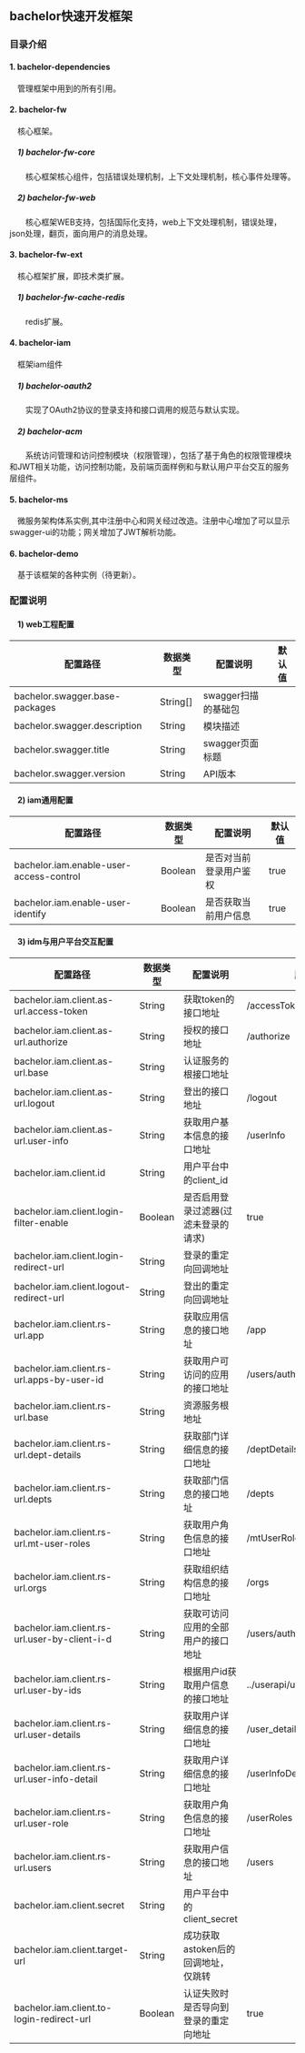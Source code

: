 ## bachelor快速开发框架

### 目录介绍

#### 1. bachelor-dependencies
&emsp;管理框架中用到的所有引用。

#### 2. bachelor-fw
&emsp;核心框架。

##### &emsp;1) bachelor-fw-core
&emsp;&emsp;核心框架核心组件，包括错误处理机制，上下文处理机制，核心事件处理等。

##### &emsp;2) bachelor-fw-web
&emsp;&emsp;核心框架WEB支持，包括国际化支持，web上下文处理机制，错误处理，json处理，翻页，面向用户的消息处理。

#### 3. bachelor-fw-ext
&emsp;核心框架扩展，即技术类扩展。

##### &emsp;1) bachelor-fw-cache-redis
&emsp;&emsp;redis扩展。

#### 4. bachelor-iam
&emsp;框架iam组件

##### &emsp;1) bachelor-oauth2
&emsp;&emsp;实现了OAuth2协议的登录支持和接口调用的规范与默认实现。

##### &emsp;2) bachelor-acm
&emsp;&emsp;系统访问管理和访问控制模块（权限管理），包括了基于角色的权限管理模块和JWT相关功能，访问控制功能，及前端页面样例和与默认用户平台交互的服务层组件。

#### 5. bachelor-ms
&emsp;微服务架构体系实例,其中注册中心和网关经过改造。注册中心增加了可以显示swagger-ui的功能；网关增加了JWT解析功能。

#### 6. bachelor-demo
&emsp;基于该框架的各种实例（待更新）。

### 配置说明

#### &emsp;1) web工程配置
| 配置路径 | 数据类型 | 配置说明 | 默认值 |
| --- | --- | --- | --- |
| bachelor.swagger.base-packages | String[] | swagger扫描的基础包 |  |
| bachelor.swagger.description | String | 模块描述 |  |
| bachelor.swagger.title | String | swagger页面标题 |  |
| bachelor.swagger.version | String | API版本 |  |

#### &emsp;2) iam通用配置
| 配置路径 | 数据类型 | 配置说明 | 默认值 |
| --- | --- | --- | --- |
| bachelor.iam.enable-user-access-control | Boolean | 是否对当前登录用户鉴权 | true |
| bachelor.iam.enable-user-identify | Boolean | 是否获取当前用户信息 | true |

#### &emsp;3) idm与用户平台交互配置
| 配置路径 | 数据类型 | 配置说明 | 默认值 |
| --- | --- | --- | --- |
| bachelor.iam.client.as-url.access-token | String | 获取token的接口地址 | /accessToken |
| bachelor.iam.client.as-url.authorize | String | 授权的接口地址 | /authorize |
| bachelor.iam.client.as-url.base | String | 认证服务的根接口地址 |  |
| bachelor.iam.client.as-url.logout | String | 登出的接口地址 | /logout |
| bachelor.iam.client.as-url.user-info | String | 获取用户基本信息的接口地址 | /userInfo |
| bachelor.iam.client.id | String | 用户平台中的client_id |  |
| bachelor.iam.client.login-filter-enable | Boolean | 是否启用登录过滤器(过滤未登录的请求) | true |
| bachelor.iam.client.login-redirect-url | String | 登录的重定向回调地址 |  |
| bachelor.iam.client.logout-redirect-url | String | 登出的重定向回调地址 |  |
| bachelor.iam.client.rs-url.app | String | 获取应用信息的接口地址 | /app |
| bachelor.iam.client.rs-url.apps-by-user-id | String | 获取用户可访问的应用的接口地址 | /users/authorizedApp |
| bachelor.iam.client.rs-url.base | String | 资源服务根地址 |  |
| bachelor.iam.client.rs-url.dept-details | String | 获取部门详细信息的接口地址 | /deptDetails |
| bachelor.iam.client.rs-url.depts | String | 获取部门信息的接口地址 | /depts |
| bachelor.iam.client.rs-url.mt-user-roles | String | 获取用户角色信息的接口地址 | /mtUserRoles |
| bachelor.iam.client.rs-url.orgs | String | 获取组织结构信息的接口地址 | /orgs |
| bachelor.iam.client.rs-url.user-by-client-i-d | String | 获取可访问应用的全部用户的接口地址 | /users/authorizeByApp |
| bachelor.iam.client.rs-url.user-by-ids | String | 根据用户id获取用户信息的接口地址  | ../userapi/user/getUserByIds |
| bachelor.iam.client.rs-url.user-details | String | 获取用户详细信息的接口地址  | /user_details |
| bachelor.iam.client.rs-url.user-info-detail | String | 获取用户详细信息的接口地址  | /userInfoDetail |
| bachelor.iam.client.rs-url.user-role | String | 获取用户角色信息的接口地址  | /userRoles |
| bachelor.iam.client.rs-url.users | String | 获取用户信息的接口地址  | /users |
| bachelor.iam.client.secret | String | 用户平台中的client_secret  |  |
| bachelor.iam.client.target-url | String | 成功获取astoken后的回调地址，仅跳转  |  |
| bachelor.iam.client.to-login-redirect-url | Boolean | 认证失败时是否导向到登录的重定向地址 | true |

